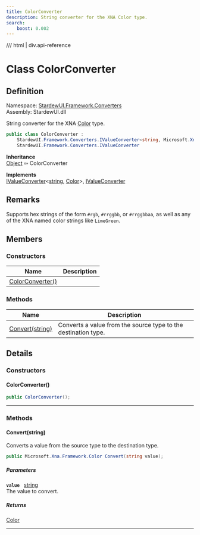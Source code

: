 ```yaml
---
title: ColorConverter
description: String converter for the XNA Color type.
search:
    boost: 0.002
---
```


<link rel="stylesheet" href="/StardewUI/stylesheets/reference.css" />

/// html | div.api-reference

# Class ColorConverter

## Definition

<div class="api-definition" markdown>

Namespace: [StardewUI.Framework.Converters](index.md)  
Assembly: StardewUI.dll  

</div>

String converter for the XNA [Color](https://docs.monogame.net/api/Microsoft.Xna.Framework.Color.html) type.

```cs
public class ColorConverter : 
    StardewUI.Framework.Converters.IValueConverter<string, Microsoft.Xna.Framework.Color>, 
    StardewUI.Framework.Converters.IValueConverter
```

**Inheritance**  
[Object](https://learn.microsoft.com/en-us/dotnet/api/system.object) ⇦ ColorConverter

**Implements**  
[IValueConverter](ivalueconverter-2.md)<[string](https://learn.microsoft.com/en-us/dotnet/api/system.string), [Color](https://docs.monogame.net/api/Microsoft.Xna.Framework.Color.html)>, [IValueConverter](ivalueconverter.md)

## Remarks

Supports hex strings of the form `#rgb`, `#rrggbb`, or `#rrggbbaa`, as well as any of the XNA named color strings like `LimeGreen`.

## Members

### Constructors

 | Name | Description |
| --- | --- |
| [ColorConverter()](#colorconverter) |  | 

### Methods

 | Name | Description |
| --- | --- |
| [Convert(string)](#convertstring) | Converts a value from the source type to the destination type. | 

## Details

### Constructors

#### ColorConverter()



```cs
public ColorConverter();
```

-----

### Methods

#### Convert(string)

Converts a value from the source type to the destination type.

```cs
public Microsoft.Xna.Framework.Color Convert(string value);
```

##### Parameters

**`value`** &nbsp; [string](https://learn.microsoft.com/en-us/dotnet/api/system.string)  
The value to convert.

##### Returns

[Color](https://docs.monogame.net/api/Microsoft.Xna.Framework.Color.html)

-----

